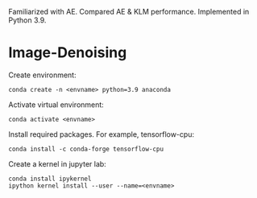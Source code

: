 Familiarized with AE. Compared AE & KLM performance. Implemented in Python 3.9.

# Image-Denoising

Create environment:

```
conda create -n <envname> python=3.9 anaconda
```

Activate virtual environment:

```
conda activate <envname>
```

Install required packages. For example, tensorflow-cpu:

```
conda install -c conda-forge tensorflow-cpu
```

Create a kernel in jupyter lab:

```
conda install ipykernel
ipython kernel install --user --name=<envname>
```
